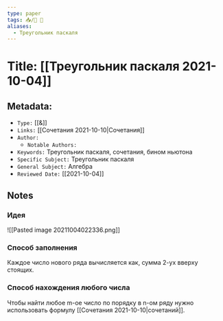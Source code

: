 ```yaml
---
type: paper
tags: 📥️/📜️ 🔢
aliases:
  - Треугольник паскаля
---
```




# Title: **[[Треугольник паскаля 2021-10-04]]**


## Metadata:

- `Type:` [[&]]
- `Links:` [[Сочетания 2021-10-10|Сочетания]]
- `Author:` 
	- `Notable Authors:` 
- `Keywords:` Треугольник паскаля, сочетания, бином ньютона
- `Specific Subject:` Треугольник паскаля
- `General Subject:` Алгебра
- `Reviewed Date:` [[2021-10-04]]


## Notes

### Идея
![[Pasted image 20211004022336.png]]

### Способ заполнения
Каждое число нового ряда вычисляется как, сумма 2-ух вверху стоящих. 

### Способ нахождения любого числа
Чтобы найти любое m-ое число по порядку в n-ом ряду нужно использовать формулу [[Сочетания 2021-10-10|cочетаний]].
